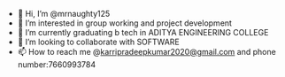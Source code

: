 - 👋 Hi, I’m @mrnaughty125
- 👀 I’m interested in group working and project development 
- 🌱 I’m currently graduating b tech in ADITYA ENGINEERING COLLEGE
- 💞️ I’m looking to collaborate with SOFTWARE
- 📫 How to reach me @karripradeepkumar2020@gmail.com and phone number:7660993784

<!---
mrnaughty125/mrnaughty125 is a ✨ special ✨ repository because its `README.md` (this file) appears on your GitHub profile.
You can click the Preview link to take a look at your changes.
--->
